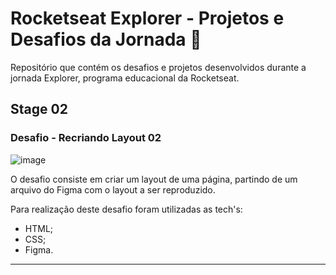 # Rocketseat Explorer - Projetos e Desafios da Jornada 🚀
Repositório que contém os desafios e projetos desenvolvidos durante a jornada Explorer, programa educacional da Rocketseat.

## Stage 02
### Desafio - Recriando Layout 02

![image](https://user-images.githubusercontent.com/53799184/229262426-881e6b41-0545-4309-bb50-0dbfcb6bfa5e.png)


O desafio consiste em criar um layout de uma página, partindo de um arquivo do Figma com o layout a ser reproduzido.

Para realização deste desafio foram utilizadas as tech's:

- HTML;
- CSS;
- Figma.

***
